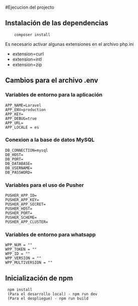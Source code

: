 #Ejecucion del projecto 
## Instalación de las dependencias 
```
    composer install 
```
Es necesario activar algunas extensiones en el archivo php.ini
- extension=curl
- extension=intl
- extension=zip
## Cambios para el archivo .env 
### Variables de entorno para la aplicación
```
APP_NAME=Laravel
APP_ENV=production
APP_KEY=
APP_DEBUG=true
APP_URL=
APP_LOCALE = es
```
### Conexion a la base de datos MySQL 
```
DB_CONNECTION=mysql
DB_HOST=
DB_PORT=
DB_DATABASE=
DB_USERNAME=
DB_PASSWORD=
```
### Variables para el uso de Pusher 
```
PUSHER_APP_ID=
PUSHER_APP_KEY=
PUSHER_APP_SECRET=
PUSHER_HOST=
PUSHER_PORT=
PUSHER_SCHEME=
PUSHER_APP_CLUSTER=
```
### Variables de entorno para whatsapp 
```
WPP_NUM = ""
WPP_TOKEN = "" 
WPP_ID = ""
WPP_VERSION = ""
WPP_MULTIVERSION = ""    
```
## Inicialización de npm 
```
 npm install 
 (Para el desarrollo local) - npm run dev 
 (Para el despliegue) - npm run build
```